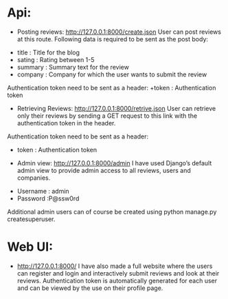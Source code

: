 # Api:

* Posting reviews:
http://127.0.0.1:8000/create.json 
User can post reviews at this route. Following data is required to be sent as the post body:

+ title 		: 	Title for the blog
+ sating		:	Rating between 1-5
+ summary	:	Summary text for the review
+ company	: 	Company for which the user wants to submit the review

Authentication token need to be sent as a header:
+token		:	 Authentication token

* Retrieving Reviews:
http://127.0.0.1:8000/retrive.json
User can retrieve only their reviews by sending a GET request to this link with the authentication token in the header.

Authentication token need to be sent as a header:
+ token		:	 Authentication token

* Admin view:
http://127.0.0.1:8000/admin
I have used Django’s default admin view to provide admin access to all reviews, users and companies.  

- Username	: admin
- Password	:P@ssw0rd

Additional admin users can of course be created using python manage.py createsuperuser.

# Web UI: 

* http://127.0.0.1:8000/
I have also made a full website where the users can register and login and interactively submit reviews and look at their reviews. 
Authentication token is automatically generated for each user and can be viewed by the use on their profile page.
